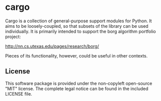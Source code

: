 cargo
=====

Cargo is a collection of general-purpose support modules for Python. It aims to
be loosely-coupled, so that subsets of the library can be used individually. It
is primarily intended to support the borg algorithm portfolio project:

http://nn.cs.utexas.edu/pages/research/borg/

Pieces of its functionality, however, could be useful in other contexts.

License
-------

This software package is provided under the non-copyleft open-source "MIT"
license. The complete legal notice can be found in the included LICENSE file.


